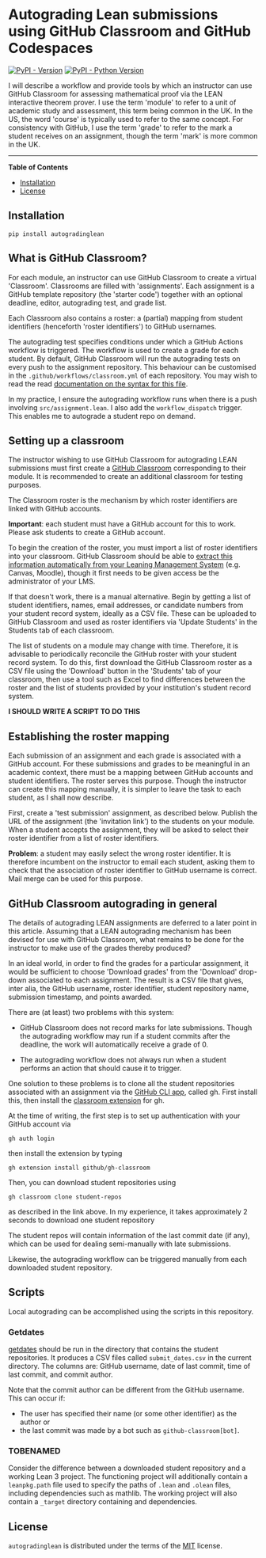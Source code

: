 # Autograding Lean submissions using GitHub Classroom and GitHub Codespaces

[![PyPI - Version](https://img.shields.io/pypi/v/autogradinglean.svg)](https://pypi.org/project/autogradinglean)
[![PyPI - Python Version](https://img.shields.io/pypi/pyversions/autogradinglean.svg)](https://pypi.org/project/autogradinglean)

I will describe a workflow and provide tools by which an instructor can use GitHub Classroom for
assessing mathematical proof via the LEAN interactive theorem prover. I use the term 'module' to
refer to a unit of academic study and assessment, this term being common in the UK. In the US, the
word 'course' is typically used to refer to the same concept. For consistency with GitHub, I use the
term 'grade' to refer to the mark a student receives on an assignment, though the term 'mark' is
more common in the UK.

-----

**Table of Contents**

- [Installation](#installation)
- [License](#license)

## Installation

```console
pip install autogradinglean
```


## What is GitHub Classroom?

For each module, an instructor can use GitHub Classroom to create a virtual 'Classroom'. Classrooms
are filled with 'assignments'. Each assignment is a GitHub template repository (the 'starter code')
together with an optional deadline, editor, autograding test, and grade list.

Each Classroom also contains a roster: a (partial) mapping from student identifiers (henceforth
'roster identifiers') to GitHub usernames.

The autograding test specifies conditions under which a GitHub Actions workflow is triggered. The
workflow is used to create a grade for each student. By default, GitHub Classroom will run the
autograding tests on every push to the assignment repository. This behaviour can be customised in
the `.github/workflows/classroom.yml` of each repository. You may wish to read the read
[documentation on the syntax for this
file](https://docs.github.com/en/actions/using-workflows/workflow-syntax-for-github-actions).

In my practice, I ensure the autograding workflow runs when there is a push involving
`src/assignment.lean`. I also add the `workflow_dispatch` trigger. This enables me to autograde a
student repo on demand.

## Setting up a classroom

The instructor wishing to use GitHub Classroom for autograding LEAN submissions must first create a
[GitHub Classroom](https://classroom.github.com/classrooms) corresponding to their module. It is
recommended to create an additional classroom for testing purposes.

The Classroom roster is the mechanism by which roster identifiers are linked with GitHub accounts.

**Important**: each student must have a GitHub account for this to work. Please ask students to
create a GitHub account.

To begin the creation of the roster, you must import a list of roster identifiers into your
classroom. GitHub Classroom should be able to [extract this information automatically from your
Leaning Management
System](https://docs.github.com/en/education/manage-coursework-with-github-classroom/teach-with-github-classroom/connect-a-learning-management-system-course-to-a-classroom#supported-lmses)
(e.g. Canvas, Moodle), though it first needs to be given access be the administrator of your LMS.

If that doesn't work, there is a manual alternative. Begin by getting a list of student identifiers,
names, email addresses, or candidate numbers from your student record system, ideally as a CSV file.
These can be uploaded to GitHub Classroom and used as roster identifiers via 'Update Students' in
the Students tab of each classroom.

The list of students on a module may change with time. Therefore, it is advisable to periodically
reconcile the GitHub roster with your student record system. To do this, first download the GitHub
Classroom roster as a CSV file using the 'Download' button in the 'Students' tab of your classroom,
then use a tool such as Excel to find differences between the roster and the list of students
provided by your institution's student record system.

**I SHOULD WRITE A SCRIPT TO DO THIS**


## Establishing the roster mapping

Each submission of an assignment and each grade is associated with a GitHub account. For these
submissions and grades to be meaningful in an academic context, there must be a mapping between
GitHub accounts and student identifiers. The roster serves this purpose. Though the instructor can
create this mapping manually, it is simpler to leave the task to each student, as I shall now
describe.

First, create a 'test submission' assignment, as described below. Publish the URL of the assignment
(the 'invitation link') to the students on your module. When a student accepts the assignment, they
will be asked to select their roster identifier from a list of roster identifiers.

**Problem**: a student may easily select the wrong roster identifier. It is therefore incumbent on
the instructor to email each student, asking them to check that the association of roster identifier
to GitHub username is correct. Mail merge can be used for this purpose.


## GitHub Classroom autograding in general

The details of autograding LEAN assignments are deferred to a later point in this article. Assuming
that a LEAN autograding mechanism has been devised for use with GitHub Classroom, what remains to be
done for the instructor to make use of the grades thereby produced?

In an ideal world, in order to find the grades for a particular assignment, it would be sufficient
to choose 'Download grades' from the 'Download' drop-down associated to each assignment. The result
is a CSV file that gives, inter alia, the GitHub username, roster identifier, student repository
name, submission timestamp, and points awarded.

There are (at least) two problems with this system:

* GitHub Classroom does not record marks for late submissions. Though the autograding workflow may
  run if a student commits after the deadline, the work will automatically receive a grade of 0.

* The autograding workflow does not always run when a student performs an action that should cause
  it to trigger.


One solution to these problems is to clone all the student repositories associated with an
assignment via the [GitHub CLI app](https://cli.github.com), called gh. First install this, then
install the [classroom
extension](https://docs.github.com/en/education/manage-coursework-with-github-classroom/teach-with-github-classroom/using-github-classroom-with-github-cli)
for gh.

At the time of writing, the first step is to set up authentication with your GitHub account via

    gh auth login

then install the extension by typing

    gh extension install github/gh-classroom

Then, you can download student repositories using

    gh classroom clone student-repos

as described in the link above. In my experience, it takes approximately 2 seconds to download one
student repository

The student repos will contain information of the last commit date (if any), which can be used for
dealing semi-manually with late submissions.

Likewise, the autograding workflow can be triggered manually from each downloaded student
repository.

## Scripts

Local autograding can be accomplished using the scripts in this repository.

### Getdates

[getdates](scripts/getdates) should be run in the directory that contains the student repositories.
It produces a CSV files called `submit_dates.csv` in the current directory. The columns are: GitHub
username, date of last commit, time of last commit, and commit author.

Note that the commit author can be different from the GitHub username. This can occur if:

* The user has specified their name (or some other identifier) as the author or
* the last commit was made by a bot such as `github-classroom[bot]`.

### TOBENAMED

Consider the difference between a downloaded student repository and a working Lean 3 project. The
functioning project will additionally contain a `leanpkg.path` file used to specify the paths of
`.lean` and `.olean` files, including dependencies such as mathlib. The working project will also
contain a `_target` directory containing and dependencies.

## License

`autogradinglean` is distributed under the terms of the [MIT](https://spdx.org/licenses/MIT.html) license.
